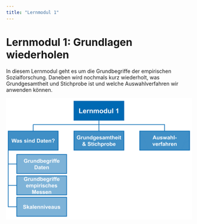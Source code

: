 ```yaml
---
title: "Lernmodul 1"
---
```


# Lernmodul 1: Grundlagen wiederholen

In diesem Lernmodul geht es um die Grundbegriffe der empirischen Sozialforschung. Daneben wird nochmals kurz wiederholt, was Grundgesamtheit und Stichprobe ist und welche Auswahlverfahren wir anwenden können.

![Aufbau Lernmodul 1](./images/lernmodul1.PNG)

